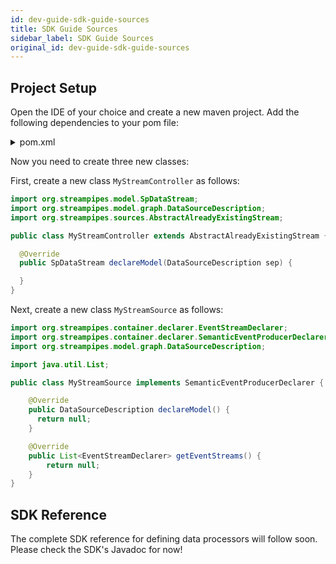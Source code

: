 ```yaml
---
id: dev-guide-sdk-guide-sources
title: SDK Guide Sources
sidebar_label: SDK Guide Sources
original_id: dev-guide-sdk-guide-sources
---
```


## Project Setup

Open the IDE of your choice and create a new maven project. Add the following dependencies to your pom file:

<details class="info">
<summary>pom.xml</summary>
```xml
<dependency>
    <groupId>org.streampipes</groupId>
    <artifactId>streampipes-container-standalone</artifactId>
    <version>0.50.0</version>
</dependency>

<dependency>
    <groupId>org.streampipes</groupId>
    <artifactId>streampipes-sdk</artifactId>
    <version>0.50.0</version>
</dependency>

<!-- This dependency needs to be imported if you plan to connect a new data stream with StreamPipes -->
<dependency>
    <groupId>org.streampipes</groupId>
    <artifactId>streampipes-sources</artifactId>
    <version>0.50.0</version>
</dependency>
```
</details>

Now you need to create three new classes:

First, create a new class `MyStreamController` as follows:
```java
import org.streampipes.model.SpDataStream;
import org.streampipes.model.graph.DataSourceDescription;
import org.streampipes.sources.AbstractAlreadyExistingStream;

public class MyStreamController extends AbstractAlreadyExistingStream {

  @Override
  public SpDataStream declareModel(DataSourceDescription sep) {

  }
}
```
Next, create a new class `MyStreamSource` as follows:

```java
import org.streampipes.container.declarer.EventStreamDeclarer;
import org.streampipes.container.declarer.SemanticEventProducerDeclarer;
import org.streampipes.model.graph.DataSourceDescription;

import java.util.List;

public class MyStreamSource implements SemanticEventProducerDeclarer {

    @Override
    public DataSourceDescription declareModel() {
      return null;
    }

    @Override
    public List<EventStreamDeclarer> getEventStreams() {
        return null;
    }
}
```

## SDK Reference
The complete SDK reference for defining data processors will follow soon. Please check the SDK's Javadoc for now!